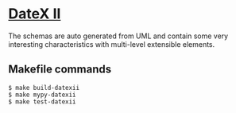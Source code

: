 # [DateX II](https://docs.datex2.eu)

The schemas are auto generated from UML and contain some very interesting
characteristics with multi-level extensible elements.

## Makefile commands

```console
$ make build-datexii
$ make mypy-datexii
$ make test-datexii
```
